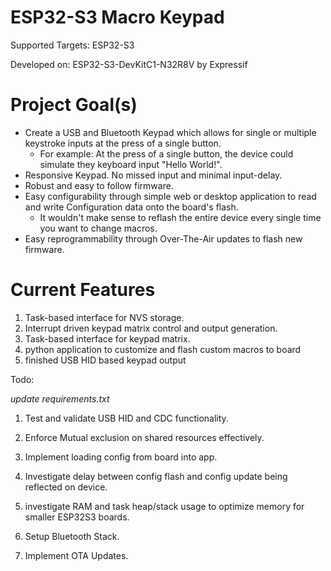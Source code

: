 # ESP32-S3 Macro Keypad
Supported Targets:  ESP32-S3

Developed on: ESP32-S3-DevKitC1-N32R8V by Expressif

# Project Goal(s)

- Create a USB and Bluetooth Keypad which allows for single or multiple keystroke inputs at the press of a single button.
    - For example: At the press of a single button, the device could simulate they keyboard input "Hello World!".
- Responsive Keypad. No missed input and minimal input-delay.
- Robust and easy to follow firmware.
- Easy configurability through simple web or desktop application to read and write Configuration data onto the board's flash.
    - It wouldn't make sense to reflash the entire device every single time you want to change macros.
- Easy reprogrammability through Over-The-Air updates to flash new firmware.

# Current Features
1) Task-based interface for NVS storage.
2) Interrupt driven keypad matrix control and output generation.
3) Task-based interface for keypad matrix.
4) python application to customize and flash custom macros to board
5) finished USB HID based keypad output

Todo:

*update requirements.txt*

1) Test and validate USB HID and CDC functionality.
2) Enforce Mutual exclusion on shared resources effectively.
3) Implement loading config from board into app.
4) Investigate delay between config flash and config update being reflected on device.

5) investigate RAM and task heap/stack usage to optimize memory for smaller ESP32S3 boards.
6) Setup Bluetooth Stack.
7) Implement OTA Updates.
